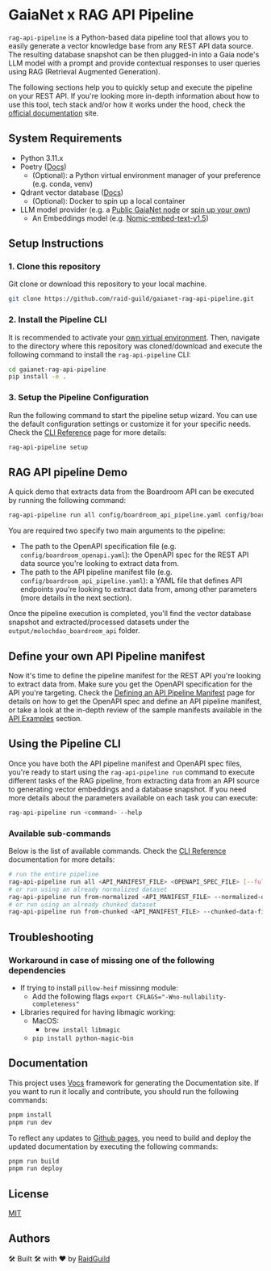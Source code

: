# GaiaNet x RAG API Pipeline

`rag-api-pipeline` is a Python-based data pipeline tool that allows you to easily generate a vector knowledge base from any REST API data source. The resulting database snapshot can be then plugged-in into a Gaia node's LLM model with a prompt and provide contextual responses to user queries using RAG (Retrieval Augmented Generation).

The following sections help you to quickly setup and execute the pipeline on your REST API. If you're looking more in-depth information about how to use this tool, tech stack and/or how it works under the hood, check the [official documentation](https://raid-guild.github.io/gaianet-rag-api-pipeline) site.

## System Requirements

- Python 3.11.x
- Poetry ([Docs](https://python-poetry.org/docs/))
  - (Optional): a Python virtual environment manager of your preference (e.g. conda, venv)
- Qdrant vector database ([Docs](https://qdrant.tech/documentation/))
  - (Optional): Docker to spin up a local container
- LLM model provider (e.g. a [Public GaiaNet node](https://www.gaianet.ai/chat) or [spin up your own](https://docs.gaianet.ai/node-guide/quick-start))
  - An Embeddings model (e.g. [Nomic-embed-text-v1.5](https://huggingface.co/gaianet/Nomic-embed-text-v1.5-Embedding-GGUF/tree/main?show_file_info=nomic-embed-text-v1.5.f16.gguf))

## Setup Instructions

### 1. Clone this repository

Git clone or download this repository to your local machine.

```bash
git clone https://github.com/raid-guild/gaianet-rag-api-pipeline.git
```

### 2. Install the Pipeline CLI 

It is recommended to activate your [own virtual environment](https://python-poetry.org/docs/basic-usage/#using-your-virtual-environment). 
Then, navigate to the directory where this repository was cloned/download and execute the following command to install the `rag-api-pipeline` CLI:

```bash
cd gaianet-rag-api-pipeline
pip install -e .
```

### 3. Setup the Pipeline Configuration

Run the following command to start the pipeline setup wizard. You can use the default configuration settings or customize it for your specific needs.
Check the [CLI Reference](docs/pages/cli/reference.mdx) page for more details:

```bash
rag-api-pipeline setup
```

## RAG API pipeline Demo

A quick demo that extracts data from the Boardroom API can be executed by running the following command:

```bash [Terminal]
rag-api-pipeline run all config/boardroom_api_pipeline.yaml config/boardroom_openapi.yaml
```

You are required two specify two main arguments to the pipeline:
- The path to the OpenAPI specification file (e.g. `config/boardroom_openapi.yaml`): the OpenAPI spec for the REST API data source 
you're looking to extract data from.
- The path to the API pipeline manifest file (e.g. `config/boardroom_api_pipeline.yaml`): a YAML file that defines API endpoints you're 
looking to extract data from, among other parameters (more details in the next section).

Once the pipeline execution is completed, you'll find the vector database snapshot and extracted/processed datasets under the `output/molochdao_boardroom_api` folder.

## Define your own API Pipeline manifest

Now it's time to define the pipeline manifest for the REST API you're looking to extract data from. Make sure you get the OpenAPI specification 
for the API you're targeting. Check the 
[Defining an API Pipeline Manifest](docs/pages/manifest-definition.mdx) page for details on how to get the OpenAPI spec and define an API pipeline manifest, 
or take a look at the in-depth review of the sample manifests available in the [API Examples](docs/pages/apis.mdx) section.

## Using the Pipeline CLI

Once you have both the API pipeline manifest and OpenAPI spec files, you're ready to start using the `rag-api-pipeline run` command to execute different tasks of the RAG pipeline, 
from extracting data from an API source to generating vector embeddings and a database snapshot. If you need more details about the parameters available 
on each task you can execute:

```bash [Terminal]
rag-api-pipeline run <command> --help
```

### Available sub-commands

Below is the list of available commands. Check the [CLI Reference](docs/pages/cli/reference.mdx#run) documentation for more details:

```bash [Terminal]
# run the entire pipeline
rag-api-pipeline run all <API_MANIFEST_FILE> <OPENAPI_SPEC_FILE> [--full-refresh]
# or run using an already normalized dataset
rag-api-pipeline run from-normalized <API_MANIFEST_FILE> --normalized-data-file <jsonl-file>
# or run using an already chunked dataset
rag-api-pipeline run from-chunked <API_MANIFEST_FILE> --chunked-data-file <jsonl-file>
```

## Troubleshooting

### Workaround in case of missing one of the following dependencies

- If trying to install `pillow-heif` missinng module:
  - Add the following flags `export CFLAGS="-Wno-nullability-completeness"`
- Libraries required for having libmagic working:
  - MacOS:
    - `brew install libmagic`
  - `pip install python-magic-bin`

## Documentation

This project uses [Vocs](https://vocs.dev/) framework for generating the Documentation site. If you want to run it locally and contribute, you should run the following commands:

```bash
pnpm install
pnpm run dev
```

To reflect any updates to [Github pages](https://raid-guild.github.io/gaianet-rag-api-pipeline), you need to build and deploy the updated documentation by executing the following commands:

```bash
pnpm run build
pnpm run deploy
```

## License

[MIT](LICENSE)

## Authors

🛠️ Built 🛠️ with ❤️ by [RaidGuild](https://www.raidguild.org/)

